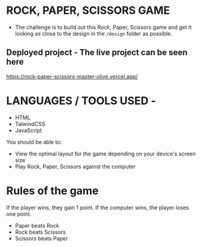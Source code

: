 # ROCK, PAPER, SCISSORS GAME


- The challenge is to build out this Rock, Paper, Scissors game and get it looking as close to the design in the `/design` folder as possible.

## Deployed project - The live project can be seen here 
https://rock-paper-scissors-master-olive.vercel.app/

# LANGUAGES / TOOLS USED -

- HTML
- TalwindCSS
- JavaScript

You should be able to:

- View the optimal layout for the game depending on your device's screen size
- Play Rock, Paper, Scissors against the computer

# Rules of the game

If the player wins, they gain 1 point. If the computer wins, the player loses one point.

- Paper beats Rock
- Rock beats Scissors
- Scissors beats Paper